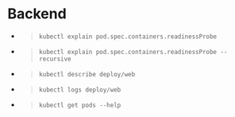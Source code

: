 # Backend

- > `kubectl explain pod.spec.containers.readinessProbe`
- > `kubectl explain pod.spec.containers.readinessProbe --recursive`
- > `kubectl describe deploy/web`
- > `kubectl logs deploy/web`
- > `kubectl get pods --help`
